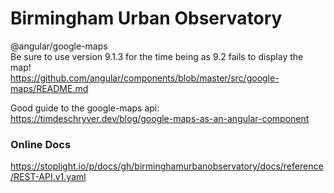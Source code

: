 # Birmingham Urban Observatory

@angular/google-maps  
Be sure to use version 9.1.3 for the time being as 9.2 fails to display the map!  
https://github.com/angular/components/blob/master/src/google-maps/README.md

Good guide to the google-maps api:  
https://timdeschryver.dev/blog/google-maps-as-an-angular-component

### Online Docs  
https://stoplight.io/p/docs/gh/birminghamurbanobservatory/docs/reference/REST-API.v1.yaml  

